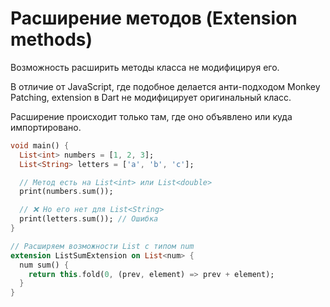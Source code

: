 # Расширение методов (Extension methods)

Возможность расширить методы класса не модифицируя его.

В отличие от JavaScript, где подобное делается анти-подходом Monkey Patching,
extension в Dart не модифицирует оригинальный класс.

Расширение происходит только там, где оно объявлено или куда импортировано.

```dart _code/extension_methods.dart
void main() {
  List<int> numbers = [1, 2, 3];
  List<String> letters = ['a', 'b', 'c'];

  // Метод есть на List<int> или List<double>
  print(numbers.sum());

  // ❌ Но его нет для List<String>
  print(letters.sum()); // Ошибка
}

// Расширяем возможности List с типом num
extension ListSumExtension on List<num> {
  num sum() {
    return this.fold(0, (prev, element) => prev + element);
  }
}
```
